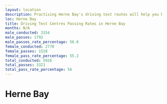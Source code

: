 ```yaml
---
layout: location
description: Practising Herne Bay's driving test routes will help you become more confident in your gear-changing abilities.
loc: Herne Bay
title: Driving Test Centres Passing Rates in Herne Bay
months: N/A
male_conducted: 3154
male_passes: 1792
male_passes_rate_percentage: 56.8
female_conducted: 2770
female_passes: 1528
female_pass_rate_percentage: 55.2
total_conducted: 5926
total_passes: 3321
total_pass_rate_percentage: 56
---
```


# Herne Bay
